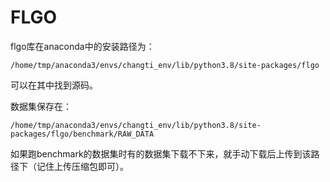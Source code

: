 # FLGO

flgo库在anaconda中的安装路径为：

```
/home/tmp/anaconda3/envs/changti_env/lib/python3.8/site-packages/flgo
```

可以在其中找到源码。

数据集保存在：

```
/home/tmp/anaconda3/envs/changti_env/lib/python3.8/site-packages/flgo/benchmark/RAW_DATA
```

如果跑benchmark的数据集时有的数据集下载不下来，就手动下载后上传到该路径下（记住上传压缩包即可）。

